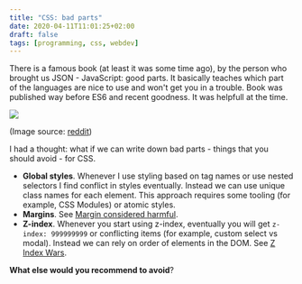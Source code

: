 ```yaml
---
title: "CSS: bad parts"
date: 2020-04-11T11:01:25+02:00
draft: false
tags: [programming, css, webdev]
---
```


There is a famous book (at least it was some time ago), by the person who brought us JSON - JavaScript: good parts. It basically teaches which part of the languages are nice to use and won't get you in a trouble. Book was published way before ES6 and recent goodness. It was helpfull at the time.



![](./good-parts.jpg)

(Image source: [reddit](https://www.reddit.com/r/ProgrammerHumor/comments/621qrt/javascript_the_good_parts/))

I had a thought: what if we can write down bad parts - things that you should avoid - for CSS.

- **Global styles**. Whenever I use styling based on tag names or use nested selectors I find conflict in styles eventually. Instead we can use unique class names for each element. This approach requires some tooling (for example, CSS Modules) or atomic styles.
- **Margins**. See [Margin considered harmful](https://mxstbr.com/thoughts/margin).
- **Z-index**. Whenever you start using z-index, eventually you will get `z-index: 999999999` or conflicting items (for example, custom select vs modal). Instead we can rely on order of elements in the DOM. See [Z Index Wars](https://reacttraining.com/reach-ui/dialog/#z-index-wars).

**What else would you recommend to avoid**?
